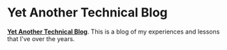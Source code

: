 # Yet Another Technical Blog

**[Yet Another Technical Blog](http://mycpuorg.github.io)**. This is
  a blog of my experiences and lessons that I've over the years.

